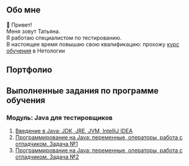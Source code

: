 ## Обо мне 
👋 Привет!
<br>Меня зовут Татьяна. 
<br>Я работаю специалистом по тестированию.
<br>В настоящее время повышаю свою квалификацию: прохожу [курс обучения](https://netology.ru/programs/qa-middle) в Нетологии

## Портфолио
## Выполненные задания по программе обучения

### Модуль: Java для тестировщиков ###
1. [Введение в Java: JDK, JRE, JVM, IntelliJ IDEA](https://github.com/TatianaRudikova/javaqa-homeworks-1_1_intro)
2. [Программирование на Java: переменные, операторы, работа с отладчиком. Задача №1](https://github.com/TatianaRudikova/javaqa-homeworks-1_2_programming1)
3. [Программирование на Java: переменные, операторы, работа с отладчиком. Задача №2](https://github.com/TatianaRudikova/javaqa-homeworks-1_2_programming2)




<!--
**TatianaRudikova/TatianaRudikova** is a ✨ _special_ ✨ repository because its `README.md` (this file) appears on your GitHub profile.

Here are some ideas to get you started:

- 🔭 I’m currently working on ...
- 🌱 I’m currently learning ...
- 👯 I’m looking to collaborate on ...
- 🤔 I’m looking for help with ...
- 💬 Ask me about ...
- 📫 How to reach me: ...
- 😄 Pronouns: ...
- ⚡ Fun fact: ...
-->

